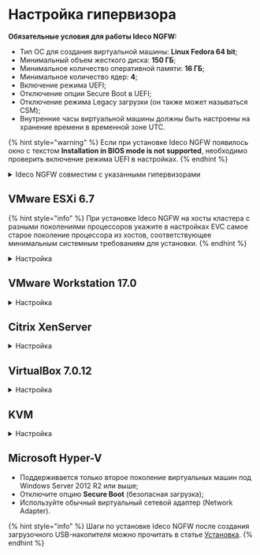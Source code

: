 # Настройка гипервизора

**Обязательные условия для работы Ideco NGFW:**

* Тип ОС для создания виртуальной машины: **Linux Fedora 64 bit**;
* Минимальный объем жесткого диска: **150 ГБ**;
* Минимальное количество оперативной памяти: **16 ГБ**;
* Минимальное количество ядер: **4**;
* Включение режима UEFI;
* Отключение опции Secure Boot в UEFI;
* Отключение режима Legacy загрузки (он также может называться CSM);
* Внутренние часы виртуальной машины должны быть настроены на хранение времени в временной зоне UTC.

{% hint style="warning" %}
Если при установке Ideco NGFW появилось окно с текстом **Installation in BIOS mode is not supported**, необходимо проверить включение режима UEFI в настройках.
{% endhint %}

<details>
<summary>Ideco NGFW совместим с указанными гипервизорами</summary>

* Microsoft Hyper-V (2-го поколения);
* VMware (Workstation и ESXi) версии не ниже 6.5.0;
* VirtualBox версии не ниже 7.0.0;
* KVM версии не ниже 1.2.0;
* Citrix XenServer.

</details>


## VMware ESXi 6.7

{% hint style="info" %}
При установке Ideco NGFW на хосты кластера с разными поколениями процессоров укажите в настройках EVC самое старое поколение процессора из хостов, соответствующее минимальным системным требованиям для установки.
{% endhint %}

<details>
<summary>Настройка</summary>

Перед установкой Ideco NGFW:
* Загрузите образ, скачанный с [MY.IDECO](https://my.ideco.ru/), на VMware ESXi. При настройке виртуальной машины потребуется указать его путь;
* Увеличьте размер видеопамяти для виртуальной машины до 16 МБ;
* Используйте виртуальные сетевые адаптеры **vmxnet3**.

1\. Создайте виртуальную машину:

![](/.gitbook/assets/specifics-of-hypervisor-settings4.png)

2\. Укажите **Имя** виртуальной машине и установите остальные настройки как на скриншоте:

 ![](/.gitbook/assets/specifics-of-hypervisor-settings5.png)

3\. Выберите хранилище для виртуальной машины:

![](/.gitbook/assets/specifics-of-hypervisor-settings6.png)

4\. Установите размер оперативной памяти **16ГБ** и размер диска **150ГБ**. После выберите в поле **CD/DVD Drive** Datastore ISO file и укажите путь к загрузочному образу:
   
![](/.gitbook/assets/specifics-of-hypervisor-settings7.png)

5\. Включите **UEFI** на вкладке **VM Options**, выбрав в поле **Firmware** EFI:

![](/.gitbook/assets/specifics-of-hypervisor-settings8.png)

6\. Нажмите **Finish**:

![](/.gitbook/assets/specifics-of-hypervisor-settings9.png)

</details>

## VMware Workstation 17.0

<details>
<summary>Настройка</summary>

Перед установкой Ideco NGFW:
* Увеличьте размер видеопамяти для виртуальной машины до 16 МБ;
* Используйте виртуальные сетевые адаптеры **vmxnet3**.

1\. Создайте виртуальную машину, нажав **Create a New Virtual Machine**:

![](/.gitbook/assets/specifics-of-hypervisor-settings12.png)

2\. Укажите загрузочный ISO-образ:

![](/.gitbook/assets/specifics-of-hypervisor-settings13.png)

3\. Выберите гостевую операционную систему **Linux** и в раскрывающемся списке укажите тип **Fedora 64-bit**:

![](/.gitbook/assets/specifics-of-hypervisor-settings14.png)

4\. Укажите имя виртуальной машины и директорию для создания виртуального диска:

![](/.gitbook/assets/specifics-of-hypervisor-settings15.png)

5\. Укажите размер вирутального жесткого диска **150ГБ**:
   
![](/.gitbook/assets/specifics-of-hypervisor-settings16.png)

6\. Выберите **Customize Hardware** для изменения настроек виртуальной машины:

![](/.gitbook/assets/specifics-of-hypervisor-settings17.png)

7\. Укажите размер виртуальной оперативной памяти **16384МБ**:

![](/.gitbook/assets/specifics-of-hypervisor-settings18.png)

8\. Укажите количество ядер процесса равное 4:

![](/.gitbook/assets/specifics-of-hypervisor-settings19.png)

9\. Выйдите из меню и нажмите **Finish** для окончания настройки:

![](/.gitbook/assets/specifics-of-hypervisor-settings20.png)

10\. Перейдите в окно виртуальной машины и нажмите **Edit virtual machine settings**:

![](/.gitbook/assets/specifics-of-hypervisor-settings21.png)

11\. Перейдите на вкладку **Options**:

![](/.gitbook/assets/specifics-of-hypervisor-settings22.png)

12\. Выберите опцию **Advanced** и установите для параметра Firmware Type значение **UEFI**:

![](/.gitbook/assets/specifics-of-hypervisor-settings23.png)

13\. Нажмите **OK** для завершения настройки виртуальной машины.

</details>

## Citrix XenServer

<details>
<summary>Настройка</summary>

Если xenserver не загружается с установочного образа:

1\. Выполните команду `xe vm-list`. Она отобразит список виртуальных машин на xenserver;

2\. Выберите виртуальную машину с NGFW и запомните ее UUID;

3\. Выполните команду. После этого начнется загрузка с установочного носителя:
``` 
xe vm-param-set uuid=<UUID> HVM-boot-policy=BIOS\ order HVM-boot-params:order=dc
```

</details>

## VirtualBox 7.0.12

<details>
<summary>Настройка</summary>

* По умолчанию при создании виртуальной машины создается 1 сетевая карта с типом подключения **NAT**.

1\. Укажите **Имя** виртуальной машины (ВМ), выберите директорию для ВМ и установите путь до загрузочного образа NGFW. Остальные параметры установите как на скриншоте:

![](/.gitbook/assets/specifics-of-hypervisor-settings24.png)

2\. Установите размер оперативной памяти ВМ (**16 ГБ**) и нажмите **Включить EFI**:
    
![](/.gitbook/assets/specifics-of-hypervisor-settings25.png)

3\. Создайте виртуальный жесткий диск под ВМ (Объем не меньше **150ГБ**):

![](/.gitbook/assets/specifics-of-hypervisor-settings26.png)

4\. Нажмите **Готово**

</details>

## KVM

<details>
<summary>Настройка</summary>

1\. При установке Ideco NGFW выберите тип операционной системы - **Fedora**

2\. Включите опцию **Проверить конфигурацию перед установкой** и нажмите кнопку **Готово** на пятом шаге (virtm-manager) установки:

![](/.gitbook/assets/specifics-of-hypervisor-settings27.png)

3\. Измените интерфейс на **virtio** для дисков и сетевых карт.

4\. Используйте режим кеширования **writeback**, если диски хранятся в qcow2 или raw-файлах.\
Если нет - проконсультируйтесь у администратора хранилища или нашей технической поддержки относительно выбора режима кеширования.

5\. В появившемся окне на вкладке **Обзор** в поле **Firmware** выберите пункт **UEFI x86\_64:/usr/share/OVMF/OVMF\_CODE.fd**. Выбор этого пункта включит **UEFI** и выключит опцию **Secure Boot**.

![](/.gitbook/assets/specifics-of-hypervisor-settings28.png)

Если пункта **UEFI x86\_64:/usr/share/OVMF/OVMF\_CODE.fd** нет в списке, доустановите пакет ovmf. В Ubuntu этот пакет устанавливается командой `sudo apt install ovmf`.
</details>

## Microsoft Hyper-V

* Поддерживается только второе поколение виртуальных машин под Windows Server 2012 R2 или выше; 
* Отключите опцию **Secure Boot** (безопасная загрузка);
* Используйте обычный виртуальный сетевой адаптер (Network Adapter).

{% hint style="info" %}
Шаги по установке Ideco NGFW после создания загрузочного USB-накопителя можно прочитать в статье [Установка](installation-process.md).
{% endhint %}
